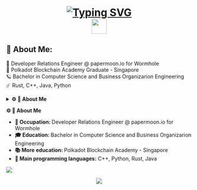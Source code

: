 <!--intro-->
<h1 align="center">
  <a href="https://git.io/typing-svg">
    <img src="https://readme-typing-svg.demolab.com?font=Fira+Code&pause=1000&color=888ECC&center=true&random=false&width=435&lines=Hello+There+%F0%9F%91%8B;++This+is+Ilaria;+Nice+to+meet+you+!" alt="Typing SVG" />
  </a>
<br>
<img src="https://raw.githubusercontent.com/innng/innng/master/assets/kyubey.gif" height="40" />
</h1>

<!--bio-->
## 💫 About Me:
🌙 Developer Relations Engineer @ papermoon.io for Wormhole <br>🌱 Polkadot Blockchain Academy Graduate - Singapore<br>🪐 Bachelor in Computer Science and Business Organizarion Engineering<br>☄️ Rust, C++, Java, Python<br>

<details>
  <br />
  <summary><b>⚙️ 💫 About Me</b></summary>
  	<ul>
  	    <li><b>💼 Occupation: </b>Developer Relations Engineer @ papermoon.io for Wormhole</li>
	    <li><b>🎓 Education: </b>Bachelor in Computer Science and Business Organizarion Engineering</li>
	    <li><b>📚 More education: </b> Polkadot Blockchain Academy - Singapore</li>
	    <li><b>👾 Main programming languages:</b> C++, Python, Rust, Java</li>
	</ul>
</details>



<b>⚙️ 💫 About Me</b>
   <ul>
	<li><b>💼 Occupation: </b>Developer Relations Engineer @ papermoon.io for Wormhole</li>
	<li><b>🎓 Education: </b>Bachelor in Computer Science and Business Organizarion Engineering</li>
	<li><b>📚 More education: </b> Polkadot Blockchain Academy - Singapore</li>
	<li><b>👾 Main programming languages:</b> C++, Python, Rust, Java</li>
   </ul>


<!--visit count-->
[![](https://visitcount.itsvg.in/api?id=ilariae&label=Views&color=10&pretty=true)](https://visitcount.itsvg.in)


<!--footer-->
<p align="center">
  <img src="https://capsule-render.vercel.app/api?type=waving&color=gradient&height=60&section=footer"/>
</p>

<!--

stats websites:
- https://github-profile-summary-cards.vercel.app/demo.html
- GPRM https://gprm.itsvg.in ) 


Here are some ideas to get you started:

- 🔭 I’m currently working on ...
- 🌱 I’m currently learning ...
- 👯 I’m looking to collaborate on ...
- 🤔 I’m looking for help with ...
- 💬 Ask me about ...
- 📫 How to reach me: ...
- 😄 Pronouns: ...
- ⚡ Fun fact: ...
- 🌙
- 🌸
- 🪐

Section ideas: 
📚 Learning
💻 Current projects

- years of education and years of experience 
- certificates 
- what do i do and what have i done

kaggle 
leetcode

<details>
  <br />
  <summary><b>⚙️ Per aprire un elenco</b></summary>
  	<ul>
  	    <li><b>titolo:</b> item</li>
	    <
	</ul>
</details>

eth&btc address

-->
